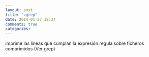 ```yaml
---
layout: post
title: "zgrep"
date: 2014-01-27 18:37
comments: true
categories: 
---
```

imprime las líneas que cumplan la expresión regula sobre ficheros comprimidos (Ver grep)

